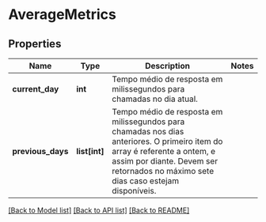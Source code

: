 # AverageMetrics

## Properties
Name | Type | Description | Notes
------------ | ------------- | ------------- | -------------
**current_day** | **int** | Tempo médio de resposta em milissegundos para chamadas no dia atual. | 
**previous_days** | **list[int]** | Tempo médio de resposta em milissegundos para chamadas nos dias anteriores. O primeiro item do array é referente a ontem, e assim por diante. Devem ser retornados no máximo sete dias caso estejam disponíveis. | 

[[Back to Model list]](../README.md#documentation-for-models) [[Back to API list]](../README.md#documentation-for-api-endpoints) [[Back to README]](../README.md)

